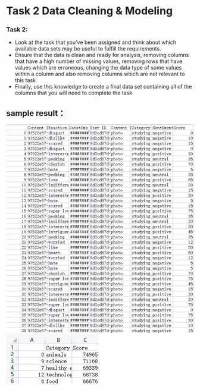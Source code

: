 # Task 2 Data Cleaning & Modeling

### Task 2:
  - Look at the task that you’ve been assigned and think about which available data sets may be useful to fulfill the requirements.
  - Ensure that the data is clean and ready for analysis, removing columns that have a high number of missing values, removing rows that have values which are erroneous, changing the data type of some values within a column and also removing columns which are not relevant to this task
  - Finally, use this knowledge to create a final data set containing all of the columns that you will need to complete the task

## sample result：
![alt text](https://github.com/LuYonghao/Accenture_Data_Analytics_Project/blob/main/Task%202/img/FullData.png)
![alt text](https://github.com/LuYonghao/Accenture_Data_Analytics_Project/blob/main/Task%202/img/Top%205.png)
